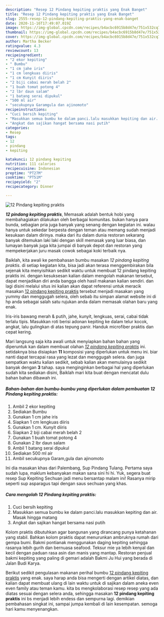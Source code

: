 ```yaml
---
description: "Resep 12 Pindang kepiting praktis yang Enak Banget"
title: "Resep 12 Pindang kepiting praktis yang Enak Banget"
slug: 2555-resep-12-pindang-kepiting-praktis-yang-enak-banget
date: 2020-11-16T17:49:07.019Z
image: https://img-global.cpcdn.com/recipes/b4acbc6915b8d47e/751x532cq70/12-pindang-kepiting-praktis-foto-resep-utama.jpg
thumbnail: https://img-global.cpcdn.com/recipes/b4acbc6915b8d47e/751x532cq70/12-pindang-kepiting-praktis-foto-resep-utama.jpg
cover: https://img-global.cpcdn.com/recipes/b4acbc6915b8d47e/751x532cq70/12-pindang-kepiting-praktis-foto-resep-utama.jpg
author: Martha Becker
ratingvalue: 4.3
reviewcount: 13
recipeingredient:
- "2 ekor kepiting"
- " Bumbu"
- "1 cm jahe iris"
- "1 cm lengkuas diiris"
- "1 cm Kunyit diiris"
- "2 biji cabai merah belah 2"
- "1 buah tomat potong 4"
- "2 lbr daun salam"
- "1 batang serai dipukul"
- "500 ml air"
- "secukupnya Garamgula dan ajinomoto"
recipeinstructions:
- "Cuci bersih kepiting"
- "Masukkan semua bumbu ke dalam panci.lalu masukkan kepiting dan air. Masak hingga matang"
- "Angkat dan sajikan hangat bersama nasi putih"
categories:
- Resep
tags:
- 12
- pindang
- kepiting

katakunci: 12 pindang kepiting 
nutrition: 111 calories
recipecuisine: Indonesian
preptime: "PT27M"
cooktime: "PT51M"
recipeyield: "2"
recipecategory: Dinner

---
```



![12 Pindang kepiting praktis](https://img-global.cpcdn.com/recipes/b4acbc6915b8d47e/751x532cq70/12-pindang-kepiting-praktis-foto-resep-utama.jpg)

<b><i>12 pindang kepiting praktis</i></b>, Memasak adalah bentuk hobi yang membahagiakan dilakukan oleh berbagai komunitas. bukan hanya para bunda, sebagian pria juga banyak yang senang dengan kegiatan ini. walau hanya untuk sekedar berpesta dengan teman atau memang sudah menjadi kesukaan dalam dirinya. maka dari itu dalam dunia restoran sekarang banyak ditemukan laki laki dengan skill memasak yang luar biasa, dan lumayan banyak juga kita jumpai di banyak depot dan restoran yang mempekerjakan juru masak cowok sebagai koki terbaik nya.

Baiklah, kita awali ke pembahasan bumbu masakan <i>12 pindang kepiting praktis</i>. di setiap kegiatan kita, bisa jadi akan terasa menggembirakan bila sejenak kita menyisihkan sedikit waktu untuk membuat 12 pindang kepiting praktis ini. dengan kesuksesan kalian dalam mengolah makanan tersebut, dapat menjadikan diri anda bangga oleh hasil makanan kalian sendiri. dan lagi disini melalui situs ini kalian akan dapat referensi untuk meracik masakan <u>12 pindang kepiting praktis</u> tersebut menjadi masakan yang yummy dan menggugah selera, oleh sebab itu simpan alamat website ini di hp anda sebagai salah satu rujukan anda dalam memasak olahan baru yang enak.

Iris-iris bawang merah &amp; putih, jahe, kunyit, lengkuas, serai, cabai tidak terlalu tipis. Masukkan roti berisi adonan kepiting ke dalam telur kocok, angkat, lalu gulingkan di atas tepung panir. Handuk microfiber praktis dan cepat kering.


Mari langsung saja kita awali untuk menyiapkan bahan bahan yang diperuntuk kan dalam membuat olahan <u><i>12 pindang kepiting praktis</i></u> ini. setidaknya bisa disiapkan <b>11</b> komposisi yang diperlukan untuk menu ini. biar nanti dapat tercapai rasa yang lezat dan menggugah selera. dan juga sempatkan waktu kalian sedikit, sebab kalian akan memulainya sedikit banyak dengan <b>3</b> tahap. saya menginginkan berbagai hal yang diperlukan sudah kita sediakan disini, Baiklah mari kita buat dengan mencatat dulu bahan bahan dibawah ini.

<!--inarticleads1-->

##### Bahan-bahan dan bumbu-bumbu yang diperlukan dalam pembuatan 12 Pindang kepiting praktis:

1. Ambil 2 ekor kepiting
1. Sediakan  Bumbu
1. Gunakan 1 cm jahe iris
1. Siapkan 1 cm lengkuas diiris
1. Gunakan 1 cm. Kunyit diiris
1. Siapkan 2 biji cabai merah belah 2
1. Gunakan 1 buah tomat potong 4
1. Gunakan 2 lbr daun salam
1. Ambil 1 batang serai dipukul
1. Sediakan 500 ml air
1. Ambil secukupnya Garam,gula dan ajinomoto


Ini dia masakan khas dari Palembang, Sup Pindang Tulang. Pertama saya sudah lupa, maklum kebanyakan makan sana sini hi hi. Yuk, segera buat resep Sup Kepiting Sechuan jadi menu bersantap malam ini! Rasanya mirip seperti sup asparagus tapi dengan saus sechuan yang khas. 

<!--inarticleads2-->

##### Cara mengolah 12 Pindang kepiting praktis:

1. Cuci bersih kepiting
1. Masukkan semua bumbu ke dalam panci.lalu masukkan kepiting dan air. Masak hingga matang
1. Angkat dan sajikan hangat bersama nasi putih


Kolom praktis dibutuhkan agar bangunan yang dirancang punya ketahanan yang stabil. Bahkan kolom praktis dapat menurunkan ambruknya rumah dari gempa bumi. Bakmi pontianak menggunakan daging kepiting sehingga rasanya lebih gurih dan bernuasa seafood. Teksur mie ya lebih kenyal dan kecil dengan paduan rasa asin dan manis yang mantap. Restoran penjual bakmi kepiting yang paling di gemari adalah Bakmi Ju Hui yang berada di Jalan Budi Karya. 

Berikut sedikit pengulasan makanan perihal bumbu <u>12 pindang kepiting praktis</u> yang enak. saya harap anda bisa mengerti dengan artikel diatas, dan kalian dapat membuat ulang di lain waktu untuk di sajikan dalam aneka even even family atau teman kamu. kita bs mengkolaborasi resep resep yang ada diatas sesuai dengan selera anda, sehingga masakan <b>12 pindang kepiting praktis</b> ini bs menjadi lebih endess dan sempurna lagi. demikian pembahasan singkat ini, sampai jumpa kembali di lain kesempatan. semoga hari kamu menyenangkan.
